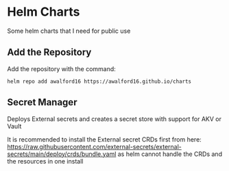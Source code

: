 # Helm Charts

Some helm charts that I need for public use

## Add the Repository

Add the repository with the command:

```
helm repo add awalford16 https://awalford16.github.io/charts
```

## Secret Manager

Deploys External secrets and creates a secret store with support for AKV or Vault

It is recommended to install the External secret CRDs first from here: https://raw.githubusercontent.com/external-secrets/external-secrets/main/deploy/crds/bundle.yaml as helm cannot handle the CRDs and the resources in one install

